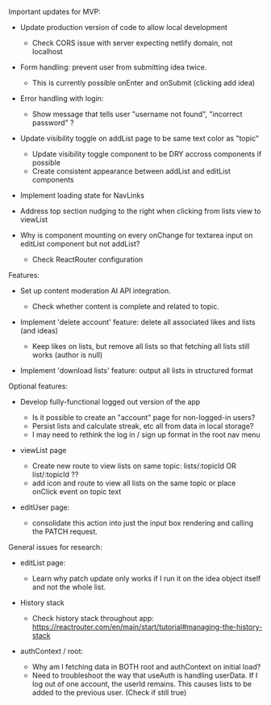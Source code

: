 Important updates for MVP:

- Update production version of code to allow local development
    - Check CORS issue with server expecting netlify domain, not localhost

- Form handling: prevent user from submitting idea twice.
    - This is currently possible onEnter and onSubmit (clicking add idea)

- Error handling with login:
    - Show message that tells user "username not found", "incorrect password" ?

- Update visibility toggle on addList page to be same text color as "topic"
    - Update visibility toggle component to be DRY accross components if possible
    - Create consistent appearance between addList and editList components

- Implement loading state for NavLinks

- Address top section nudging to the right when clicking from lists view to viewList

- Why is component mounting on every onChange for textarea input on editList component but not addList?
    - Check ReactRouter configuration



Features:

- Set up content moderation AI API integration.
    - Check whether content is complete and related to topic. 

- Implement 'delete account' feature: delete all associated likes and lists (and ideas)
    - Keep likes on lists, but remove all lists so that fetching all lists still works (author is null)

- Implement 'download lists' feature: output all lists in structured format


Optional features:

- Develop fully-functional logged out version of the app
    - Is it possible to create an "account" page for non-logged-in users?
    - Persist lists and calculate streak, etc all from data in local storage?
    - I may need to rethink the log in / sign up format in the root nav menu


- viewList page
    - Create new route to view lists on same topic: lists/:topicId OR list/:topicId ??
    - add icon and route to view all lists on the same topic or place onClick event on topic text

- editUser page:
    - consolidate this action into just the input box rendering and calling the PATCH request. 


General issues for research:
- editList page:
    - Learn why patch update only works if I run it on the idea object itself and not the whole list. 

- History stack
    - Check history stack throughout app: https://reactrouter.com/en/main/start/tutorial#managing-the-history-stack

- authContext / root:
    - Why am I fetching data in BOTH root and authContext on initial load?
    - Need to troubleshoot the way that useAuth is handling userData. 
        If I log out of one account, the userId remains. This causes lists to be added to the previous user. (Check if still true)


